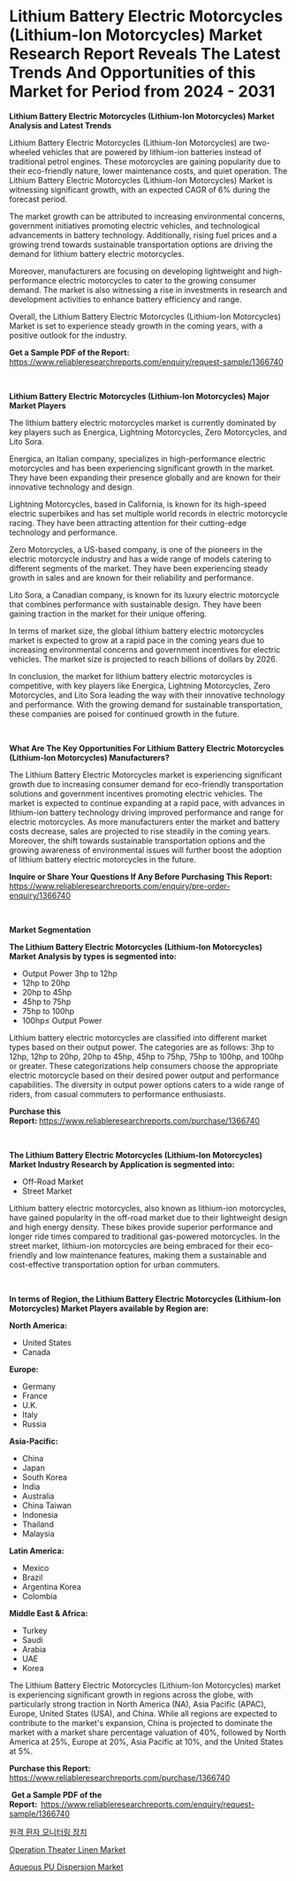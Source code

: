 <p><h1>Lithium Battery Electric Motorcycles (Lithium-Ion Motorcycles) Market Research Report Reveals The Latest Trends And Opportunities of this Market for Period from 2024 - 2031</h1></p><p><strong>Lithium Battery Electric Motorcycles (Lithium-Ion Motorcycles) Market Analysis and Latest Trends</strong></p>
<p><p>Lithium Battery Electric Motorcycles (Lithium-Ion Motorcycles) are two-wheeled vehicles that are powered by lithium-ion batteries instead of traditional petrol engines. These motorcycles are gaining popularity due to their eco-friendly nature, lower maintenance costs, and quiet operation. The Lithium Battery Electric Motorcycles (Lithium-Ion Motorcycles) Market is witnessing significant growth, with an expected CAGR of 6% during the forecast period.</p><p>The market growth can be attributed to increasing environmental concerns, government initiatives promoting electric vehicles, and technological advancements in battery technology. Additionally, rising fuel prices and a growing trend towards sustainable transportation options are driving the demand for lithium battery electric motorcycles.</p><p>Moreover, manufacturers are focusing on developing lightweight and high-performance electric motorcycles to cater to the growing consumer demand. The market is also witnessing a rise in investments in research and development activities to enhance battery efficiency and range.</p><p>Overall, the Lithium Battery Electric Motorcycles (Lithium-Ion Motorcycles) Market is set to experience steady growth in the coming years, with a positive outlook for the industry.</p></p>
<p><strong>Get a Sample PDF of the Report:&nbsp;</strong> <a href="https://www.reliableresearchreports.com/enquiry/request-sample/1366740">https://www.reliableresearchreports.com/enquiry/request-sample/1366740</a></p>
<p>&nbsp;</p>
<p><strong>Lithium Battery Electric Motorcycles (Lithium-Ion Motorcycles) Major Market Players</strong></p>
<p><p>The lithium battery electric motorcycles market is currently dominated by key players such as Energica, Lightning Motorcycles, Zero Motorcycles, and Lito Sora. </p><p>Energica, an Italian company, specializes in high-performance electric motorcycles and has been experiencing significant growth in the market. They have been expanding their presence globally and are known for their innovative technology and design.</p><p>Lightning Motorcycles, based in California, is known for its high-speed electric superbikes and has set multiple world records in electric motorcycle racing. They have been attracting attention for their cutting-edge technology and performance.</p><p>Zero Motorcycles, a US-based company, is one of the pioneers in the electric motorcycle industry and has a wide range of models catering to different segments of the market. They have been experiencing steady growth in sales and are known for their reliability and performance.</p><p>Lito Sora, a Canadian company, is known for its luxury electric motorcycle that combines performance with sustainable design. They have been gaining traction in the market for their unique offering.</p><p>In terms of market size, the global lithium battery electric motorcycles market is expected to grow at a rapid pace in the coming years due to increasing environmental concerns and government incentives for electric vehicles. The market size is projected to reach billions of dollars by 2026.</p><p>In conclusion, the market for lithium battery electric motorcycles is competitive, with key players like Energica, Lightning Motorcycles, Zero Motorcycles, and Lito Sora leading the way with their innovative technology and performance. With the growing demand for sustainable transportation, these companies are poised for continued growth in the future.</p></p>
<p>&nbsp;</p>
<p><strong>What Are The Key Opportunities For Lithium Battery Electric Motorcycles (Lithium-Ion Motorcycles) Manufacturers?</strong></p>
<p><p>The Lithium Battery Electric Motorcycles market is experiencing significant growth due to increasing consumer demand for eco-friendly transportation solutions and government incentives promoting electric vehicles. The market is expected to continue expanding at a rapid pace, with advances in lithium-ion battery technology driving improved performance and range for electric motorcycles. As more manufacturers enter the market and battery costs decrease, sales are projected to rise steadily in the coming years. Moreover, the shift towards sustainable transportation options and the growing awareness of environmental issues will further boost the adoption of lithium battery electric motorcycles in the future.</p></p>
<p><strong>Inquire or Share Your Questions If Any Before Purchasing This Report:</strong> <a href="https://www.reliableresearchreports.com/enquiry/pre-order-enquiry/1366740">https://www.reliableresearchreports.com/enquiry/pre-order-enquiry/1366740</a></p>
<p>&nbsp;</p>
<p><strong>Market Segmentation</strong></p>
<p><strong>The Lithium Battery Electric Motorcycles (Lithium-Ion Motorcycles) Market Analysis by types is segmented into:</strong></p>
<p><ul><li>Output Power 3hp to 12hp</li><li>12hp to 20hp</li><li>20hp to 45hp</li><li>45hp to 75hp</li><li>75hp to 100hp</li><li>100hp≤ Output Power</li></ul></p>
<p><p>Lithium battery electric motorcycles are classified into different market types based on their output power. The categories are as follows: 3hp to 12hp, 12hp to 20hp, 20hp to 45hp, 45hp to 75hp, 75hp to 100hp, and 100hp or greater. These categorizations help consumers choose the appropriate electric motorcycle based on their desired power output and performance capabilities. The diversity in output power options caters to a wide range of riders, from casual commuters to performance enthusiasts.</p></p>
<p><strong>Purchase this Report:&nbsp;</strong><a href="https://www.reliableresearchreports.com/purchase/1366740">https://www.reliableresearchreports.com/purchase/1366740</a></p>
<p>&nbsp;</p>
<p><strong>The Lithium Battery Electric Motorcycles (Lithium-Ion Motorcycles) Market Industry Research by Application is segmented into:</strong></p>
<p><ul><li>Off-Road Market</li><li>Street Market</li></ul></p>
<p><p>Lithium battery electric motorcycles, also known as lithium-ion motorcycles, have gained popularity in the off-road market due to their lightweight design and high energy density. These bikes provide superior performance and longer ride times compared to traditional gas-powered motorcycles. In the street market, lithium-ion motorcycles are being embraced for their eco-friendly and low maintenance features, making them a sustainable and cost-effective transportation option for urban commuters.</p></p>
<p>&nbsp;</p>
<p><strong>In terms of Region, the Lithium Battery Electric Motorcycles (Lithium-Ion Motorcycles) Market Players available by Region are:</strong></p>
<p>
    <p> <strong> North America: </strong>
        <ul>
            <li>United States</li>
            <li>Canada</li>
        </ul>
        </p> 
    <p> <strong> Europe: </strong>
        <ul>
            <li>Germany</li>
            <li>France</li>
            <li>U.K.</li>
            <li>Italy</li>
            <li>Russia</li>
        </ul>
        </p> 
    <p> <strong> Asia-Pacific: </strong>
        <ul>
            <li>China</li>
            <li>Japan</li>
            <li>South Korea</li>
            <li>India</li>
            <li>Australia</li>
            <li>China Taiwan</li>
            <li>Indonesia</li>
            <li>Thailand</li>
            <li>Malaysia</li>
        </ul>
        </p> 
    <p> <strong> Latin America: </strong>
        <ul>
            <li>Mexico</li>
            <li>Brazil</li>
            <li>Argentina Korea</li>
            <li>Colombia</li>
        </ul>
        </p> 
    <p> <strong> Middle East & Africa: </strong>
        <ul>
            <li>Turkey</li>
            <li>Saudi</li>
            <li>Arabia</li>
            <li>UAE</li>
            <li>Korea</li>
        </ul>
    </p>
    </p>
<p><p>The Lithium Battery Electric Motorcycles (Lithium-Ion Motorcycles) market is experiencing significant growth in regions across the globe, with particularly strong traction in North America (NA), Asia Pacific (APAC), Europe, United States (USA), and China. While all regions are expected to contribute to the market's expansion, China is projected to dominate the market with a market share percentage valuation of 40%, followed by North America at 25%, Europe at 20%, Asia Pacific at 10%, and the United States at 5%.</p></p>
<p><strong>Purchase this Report: </strong><a href="https://www.reliableresearchreports.com/purchase/1366740">https://www.reliableresearchreports.com/purchase/1366740</a></p>
<p>&nbsp;<strong>Get a Sample PDF of the Report:&nbsp;&nbsp;</strong><a href="https://www.reliableresearchreports.com/enquiry/request-sample/1366740">https://www.reliableresearchreports.com/enquiry/request-sample/1366740</a></p>
<p><strong></strong></p>
<p><p><a href="https://medium.com/@trimekaschubertn3/%EC%9B%90%EA%B2%A9-%ED%99%98%EC%9E%90-%EB%AA%A8%EB%8B%88%ED%84%B0%EB%A7%81-%EC%9E%A5%EC%B9%98-%EC%8B%9C%EC%9E%A5-%EC%A1%B0%EC%82%AC-%EB%B3%B4%EA%B3%A0%EC%84%9C-2024%EB%85%84%EB%B6%80%ED%84%B0-2031%EB%85%84%EA%B9%8C%EC%A7%80%EC%9D%98-%EC%97%AD%EC%82%AC-%EB%B0%8F-%EC%98%88%EC%B8%A1-26d82e448c77">원격 환자 모니터링 장치</a></p><p><a href="https://view.publitas.com/reportprime-1/operation-theater-linen-market-furnish-information-about-market-size-market-share-market-dynamics-and-projections-spanning-from-2023-to-2030/">Operation Theater Linen Market</a></p><p><a href="https://view.publitas.com/reportprime-1/aqueous-pu-dispersion-market-dynamics-2023-2030-also-about-its-market-trends-projections-and-opportunities/">Aqueous PU Dispersion Market</a></p></p>